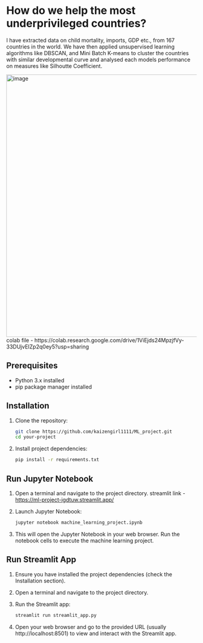 # How do we help the most underprivileged countries?

I have extracted data on child mortality, imports, GDP etc., from 167 countries in the world. We have then applied unsupervised learning algorithms like DBSCAN, and Mini Batch K-means to cluster the countries with similar developmental curve and analysed each models performance on measures like Silhoutte Coefficient. 

<img width="693" alt="image" src="https://github.com/KaizenGirl1111/ML_project/assets/73153808/19e63896-a41e-4f0a-9e6e-af8e542a269e">
colab file - https://colab.research.google.com/drive/1ViEjds24MpzjfVy-33DUjvEIZp2q0ey5?usp=sharing

## Prerequisites

- Python 3.x installed
- pip package manager installed

## Installation

1. Clone the repository:

    ```bash
    git clone https://github.com/kaizengirl1111/ML_project.git
    cd your-project
    ```

2. Install project dependencies:

    ```bash
    pip install -r requirements.txt
    ```

## Run Jupyter Notebook

1. Open a terminal and navigate to the project directory.
streamlit link - https://ml-project-igdtuw.streamlit.app/
2. Launch Jupyter Notebook:

    ```bash
    jupyter notebook machine_learning_project.ipynb
    ```

3. This will open the Jupyter Notebook in your web browser. Run the notebook cells to execute the machine learning project.

## Run Streamlit App

1. Ensure you have installed the project dependencies (check the Installation section).

2. Open a terminal and navigate to the project directory.

3. Run the Streamlit app:

    ```bash
    streamlit run streamlit_app.py
    ```

4. Open your web browser and go to the provided URL (usually http://localhost:8501) to view and interact with the Streamlit app.

